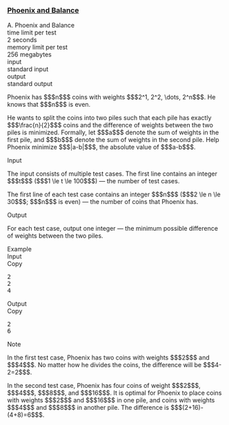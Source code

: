 <h3><a href="https://codeforces.com/contest/1348/problem/A" target="_blank" rel="noopener noreferrer">Phoenix and Balance</a></h3>

<div class="header"><div class="title">A. Phoenix and Balance</div><div class="time-limit"><div class="property-title">time limit per test</div>2 seconds</div><div class="memory-limit"><div class="property-title">memory limit per test</div>256 megabytes</div><div class="input-file input-standard"><div class="property-title">input</div>standard input</div><div class="output-file output-standard"><div class="property-title">output</div>standard output</div></div><div><p>Phoenix has $$$n$$$ coins with weights $$$2^1, 2^2, \dots, 2^n$$$. He knows that $$$n$$$ is even.</p><p>He wants to split the coins into two piles such that each pile has exactly $$$\frac{n}{2}$$$ coins and the difference of weights between the two piles is <span class="tex-font-style-bf">minimized</span>. Formally, let $$$a$$$ denote the sum of weights in the first pile, and $$$b$$$ denote the sum of weights in the second pile. Help Phoenix minimize $$$|a-b|$$$, the absolute value of $$$a-b$$$.</p></div><div class="input-specification"><div class="section-title">Input</div><p>The input consists of multiple test cases. The first line contains an integer $$$t$$$ ($$$1 \le t \le 100$$$) — the number of test cases.</p><p>The first line of each test case contains an integer $$$n$$$ ($$$2 \le n \le 30$$$; $$$n$$$ is even) — the number of coins that Phoenix has. </p></div><div class="output-specification"><div class="section-title">Output</div><p>For each test case, output one integer — the minimum possible difference of weights between the two piles.</p></div><div class="sample-tests"><div class="section-title">Example</div><div class="sample-test"><div class="input"><div class="title">Input<div title="Copy" data-clipboard-target="#id0020912149340567043" id="id009386078255864755" class="input-output-copier">Copy</div></div><pre id="id0020912149340567043">2
2
4
</pre></div><div class="output"><div class="title">Output<div title="Copy" data-clipboard-target="#id006122888743392574" id="id008626548871992107" class="input-output-copier">Copy</div></div><pre id="id006122888743392574">2
6
</pre></div></div></div><div class="note"><div class="section-title">Note</div><p>In the first test case, Phoenix has two coins with weights $$$2$$$ and $$$4$$$. No matter how he divides the coins, the difference will be $$$4-2=2$$$.</p><p>In the second test case, Phoenix has four coins of weight $$$2$$$, $$$4$$$, $$$8$$$, and $$$16$$$. It is optimal for Phoenix to place coins with weights $$$2$$$ and $$$16$$$ in one pile, and coins with weights $$$4$$$ and $$$8$$$ in another pile. The difference is $$$(2+16)-(4+8)=6$$$.</p></div>